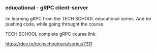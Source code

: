 ### educational - gRPC client-server

Im learning gRPC from the TECH SCHOOL educational series. And be pushing code, while going throught the course.

TECH SCHOOL complete gRPC course link:

https://dev.to/techschoolguru/series/7311